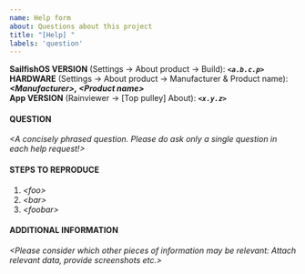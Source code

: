 ```yaml
---
name: Help form
about: Questions about this project
title: "[Help] "
labels: 'question'
---
```


**SailfishOS VERSION** (Settings → About product → Build): ***`<a.b.c.p>`***
<br />**HARDWARE** (Settings → About product → Manufacturer & Product name): ***\<Manufacturer\>, \<Product name\>***
<br />**App VERSION** (Rainviewer → [Top pulley] About): ***`<x.y.z>`***
<br />

#### QUESTION
*\<A concisely phrased question.  Please do ask only a single question in each help request!\>*

#### STEPS TO REPRODUCE
1. *\<foo\>*
2. *\<bar\>*
3. *\<foobar\>*

#### ADDITIONAL INFORMATION
*\<Please consider which other pieces of information may be relevant: Attach relevant data, provide screenshots etc.\>*

